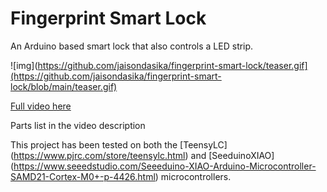 # Fingerprint Smart Lock

An Arduino based smart lock that also controls a LED strip.

![img](https://github.com/jaisondasika/fingerprint-smart-lock/teaser.gif](https://github.com/jaisondasika/fingerprint-smart-lock/blob/main/teaser.gif)

[Full video here](https://www.youtube.com/c/jaisondasika)

Parts list in the video description

This project has been tested on both the [TeensyLC] (https://www.pjrc.com/store/teensylc.html) and [SeeduinoXIAO] (https://www.seeedstudio.com/Seeeduino-XIAO-Arduino-Microcontroller-SAMD21-Cortex-M0+-p-4426.html) microcontrollers.
